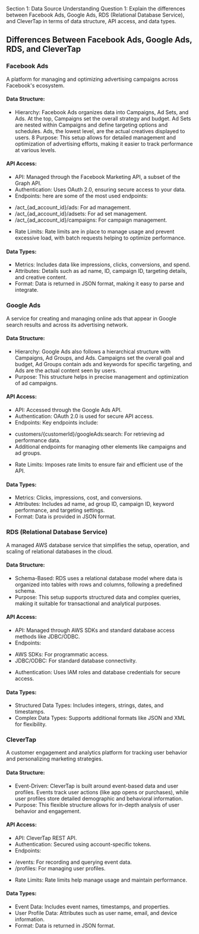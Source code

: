 Section 1: Data Source Understanding
Question 1: Explain the differences between Facebook Ads, Google Ads, RDS (Relational Database Service), and CleverTap in terms of data structure, API access, and data types.

## Differences Between Facebook Ads, Google Ads, RDS, and CleverTap

### Facebook Ads
A platform for managing and optimizing advertising campaigns across Facebook's ecosystem.

#### Data Structure:
*	Hierarchy: Facebook Ads organizes data into Campaigns, Ad Sets, and Ads. At the top, Campaigns set the overall strategy and budget. Ad Sets are nested within Campaigns and define targeting options and schedules. Ads, the lowest level, are the actual creatives displayed to users.
8	Purpose: This setup allows for detailed management and optimization of advertising efforts, making it easier to track performance at various levels.

#### API Access:
*	API: Managed through the Facebook Marketing API, a subset of the Graph API.
*	Authentication: Uses OAuth 2.0, ensuring secure access to your data.
*	Endpoints: here are some of the most used endpoints:
  -	/act_{ad_account_id}/ads: For ad management.
  -	/act_{ad_account_id}/adsets: For ad set management.
  -	/act_{ad_account_id}/campaigns: For campaign management.
* Rate Limits: Rate limits are in place to manage usage and prevent excessive load, with batch requests helping to optimize performance.

#### Data Types:
*	Metrics: Includes data like impressions, clicks, conversions, and spend.
*	Attributes: Details such as ad name, ID, campaign ID, targeting details, and creative content.
*	Format: Data is returned in JSON format, making it easy to parse and integrate.

### Google Ads
A service for creating and managing online ads that appear in Google search results and across its advertising network.

#### Data Structure:
*	Hierarchy: Google Ads also follows a hierarchical structure with Campaigns, Ad Groups, and Ads. Campaigns set the overall goal and budget, Ad Groups contain ads and keywords for specific targeting, and Ads are the actual content seen by users.
*	Purpose: This structure helps in precise management and optimization of ad campaigns.

#### API Access:
*	API: Accessed through the Google Ads API.
*	Authentication: OAuth 2.0 is used for secure API access.
*	Endpoints: Key endpoints include:
  -	customers/{customerId}/googleAds:search: For retrieving ad performance data.
  -	Additional endpoints for managing other elements like campaigns and ad groups.
*	Rate Limits: Imposes rate limits to ensure fair and efficient use of the API.

#### Data Types:
*	Metrics: Clicks, impressions, cost, and conversions.
*	Attributes: Includes ad name, ad group ID, campaign ID, keyword performance, and targeting settings.
*	Format: Data is provided in JSON format.

### RDS (Relational Database Service)
A managed AWS database service that simplifies the setup, operation, and scaling of relational databases in the cloud.

#### Data Structure:
*	Schema-Based: RDS uses a relational database model where data is organized into tables with rows and columns, following a predefined schema.
*	Purpose: This setup supports structured data and complex queries, making it suitable for transactional and analytical purposes.

#### API Access:
*	API: Managed through AWS SDKs and standard database access methods like JDBC/ODBC.
*	Endpoints:
  -	AWS SDKs: For programmatic access.
  -	JDBC/ODBC: For standard database connectivity.
*	Authentication: Uses IAM roles and database credentials for secure access.

#### Data Types:
*	Structured Data Types: Includes integers, strings, dates, and timestamps.
*	Complex Data Types: Supports additional formats like JSON and XML for flexibility.

### CleverTap
A customer engagement and analytics platform for tracking user behavior and personalizing marketing strategies.

#### Data Structure:
*	Event-Driven: CleverTap is built around event-based data and user profiles. Events track user actions (like app opens or purchases), while user profiles store detailed demographic and behavioral information.
*	Purpose: This flexible structure allows for in-depth analysis of user behavior and engagement.

#### API Access:
*	API: CleverTap REST API.
*	Authentication: Secured using account-specific tokens.
*	Endpoints:
  -	/events: For recording and querying event data.
  -	/profiles: For managing user profiles.
*	Rate Limits: Rate limits help manage usage and maintain performance.

#### Data Types:
*	Event Data: Includes event names, timestamps, and properties.
*	User Profile Data: Attributes such as user name, email, and device information.
*	Format: Data is returned in JSON format.

